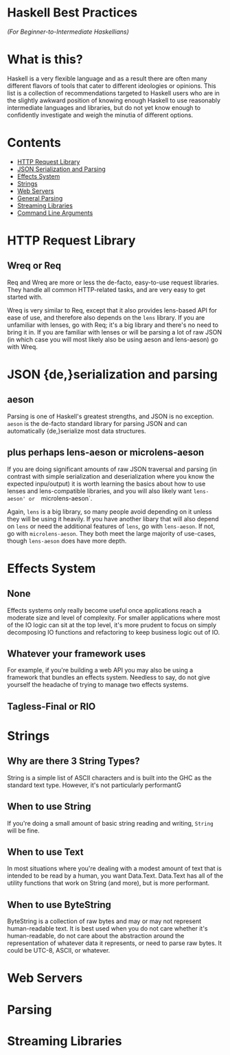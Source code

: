 Haskell Best Practices
======================

_(For Beginner-to-Intermediate Haskellians)_

# What is this?
Haskell is a very flexible language and as a result there are often many 
different flavors of tools that cater to different ideologies or opinions. This 
list is a collection of recommendations targeted to Haskell users who are in the 
slightly awkward position of knowing enough Haskell to use reasonably 
intermediate languages and libraries, but do not yet know enough to confidently 
investigate and weigh the minutia of different options.

# Contents
* [HTTP Request Library](#http-request-library)
* [JSON Serialization and Parsing](#json-serialization-and-parsing)
* [Effects System](#effects-system)
* [Strings](#strings)
* [Web Servers](#web-servers)
* [General Parsing](#parsing)
* [Streaming Libraries](#streaming-libraries)
* [Command Line Arguments](#command-line-arguments)

# HTTP Request Library

## Wreq or Req
Req and Wreq are more or less the de-facto, easy-to-use request libraries. They 
handle all common HTTP-related tasks, and are very easy to get started with.

Wreq is very similar to Req, except that it also provides lens-based API for 
ease of use, and therefore also depends on the `lens` library. If you are 
unfamiliar with lenses, go with Req; it's a big library and there's no need to 
bring it in. If you are familiar with lenses or will be parsing a lot of raw 
JSON (in which case you will most likely also be using aeson and lens-aeson) go 
with Wreq.

# JSON {de,}serialization and parsing

## aeson
Parsing is one of Haskell's greatest strengths, and JSON is no exception.  
`aeson` is the de-facto standard library for parsing JSON and can automatically 
{de,}serialize most data structures.

## plus perhaps lens-aeson or microlens-aeson
If you are doing significant amounts of raw JSON traversal and parsing (in 
contrast with simple serialization and deserialization where you know the 
expected inpu/output) it is worth learning the basics about how to use lenses 
and lens-compatible libraries, and you will also likely want `lens-aeson' or 
`microlens-aeson`.

Again, `lens` is a big library, so many people avoid depending on it unless they 
will be using it heavily. If you have another libary that will also depend on 
`lens` or need the additional features of `lens`, go with `lens-aeson`. If not, 
go with `microlens-aeson`. They both meet the large majority of use-cases, 
though `lens-aeson` does have more depth.

# Effects System

## None
Effects systems only really become useful once applications reach a moderate 
size and level of complexity. For smaller applications where most of the IO 
logic can sit at the top level, it's more prudent to focus on simply decomposing 
IO functions and refactoring to keep business logic out of IO.

## Whatever your framework uses
For example, if you're building a web API you may also be using a framework that 
bundles an effects system. Needless to say, do not give yourself the headache of 
trying to manage two effects systems.

## Tagless-Final or RIO

# Strings

## Why are there 3 String Types?
String is a simple list of ASCII characters and is built into the GHC as the 
standard text type. However, it's not particularly performantG

## When to use String
If you're doing a small amount of basic string reading and writing, `String` 
will be fine.

## When to use Text
In most situations where you're dealing with a modest amount of text that is 
intended to be read by a human, you want Data.Text. Data.Text has all of the 
utility functions that work on String (and more), but is more performant.

## When to use ByteString
ByteString is a collection of raw bytes and may or may not represent 
human-readable text. It is best used when you do not care whether it's 
human-readable, do not care about the abstraction around the representation of 
whatever data it represents, or need to parse raw bytes. It could be UTC-8, 
ASCII, or whatever.

# Web Servers

# Parsing

# Streaming Libraries
